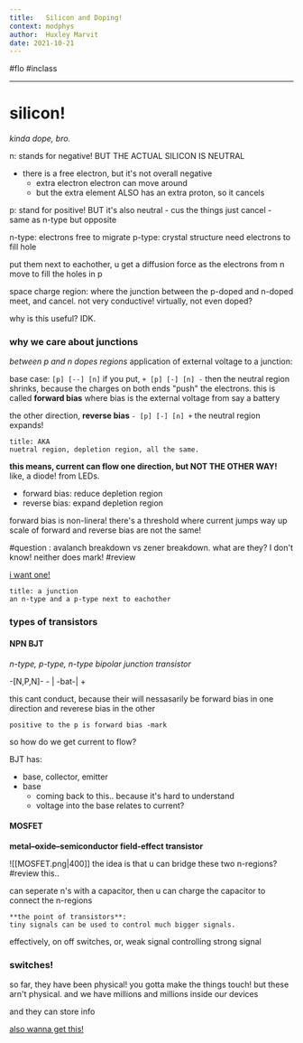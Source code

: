 ```yaml
---
title:   Silicon and Doping!
context: modphys
author:  Huxley Marvit
date: 2021-10-21
---
```


#flo  #inclass 

***

# silicon!
*kinda dope, bro.*

n: stands for negative! BUT THE ACTUAL SILICON IS NEUTRAL
- there is a free electron, but it's not overall negative
	- extra electron electron can move around
	- but the extra element ALSO has an extra proton, so it cancels 

p: stand for positive! BUT it's also neutral
	- cus the things just cancel
	- same as n-type but opposite

n-type: electrons free to migrate
p-type: crystal structure need electrons to fill hole

put them next to eachother, u get a diffusion force
as the electrons from n move to fill the holes in p

space charge region: where the junction between the p-doped and n-doped meet, and cancel.
not very conductive! virtually, not even doped?

why is this useful? IDK. 

### why we care about junctions
*between p and n dopes regions*
application of external voltage to a junction:

base case:
`[p] [--] [n]`
if you put, 
`+ [p] [-] [n] -`
then the neutral region shrinks, because the charges on both ends "push" the electrons. 
this is called **forward bias** where bias is the external voltage from say a battery

the other direction, **reverse bias**
`- [p] [-] [n] +`
the neutral region expands!

```ad-def
title: AKA
nuetral region, depletion region, all the same.
```

**this means, current can flow one direction, but NOT THE OTHER WAY!**
like, a diode!
from LEDs.

- forward bias: reduce depletion region
- reverse bias: expand depletion region

forward bias is non-linera! there's a threshold where current jumps way up
scale of forward and reverse bias are not the same!

#question : avalanch breakdown vs zener breakdown. what are they? I don't know! neither does mark! #review

[i want one!](https://www.amazon.com/Silicon-Metal-99-999-Pure/dp/B08FVLJM8L)


```ad-def
title: a junction
an n-type and a p-type next to eachother
```

### types of transistors
#### NPN BJT
*n-type, p-type, n-type bipolar junction transistor*

-[N,P,N]-
\- \| -bat-\| +

this cant conduct, because their will nessasarily be forward bias in one direction and reverese bias in the other

```ad-qoute
positive to the p is forward bias -mark
```

so how do we get current to flow?

BJT has:
- base, collector, emitter
- base
	- coming back to this.. because it's hard to understand
	- voltage into the base relates to current?


#### MOSFET
**metal–oxide–semiconductor field-effect transistor**

![[MOSFET.png|400]]
the idea is that u can bridge these two n-regions? #review this..

can seperate n's with a capacitor, then u can charge the capacitor to connect the n-regions


```ad-important
**the point of transistors**:
tiny signals can be used to control much bigger signals.
```
effectively, on off switches, or, weak signal controlling strong signal

### switches!
so far, they have been physical! you gotta make the things touch!
but these arn't physical. and we have millions and millions inside our devices

and they can store info


[also wanna get this!](https://www.amazon.com/Silicon-Wafer-Single-Sided-Polish/dp/B08RZ5ZYNF/)









